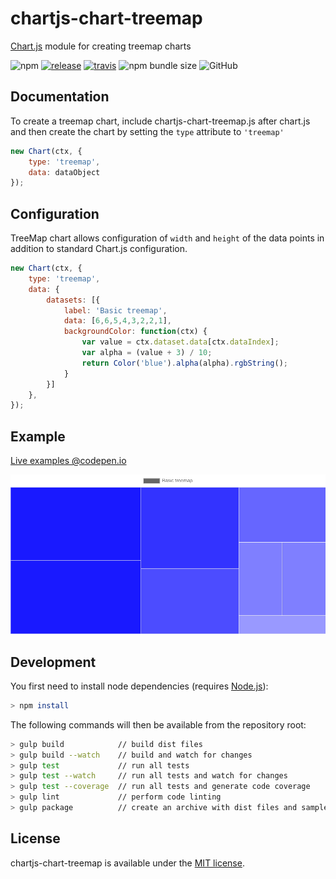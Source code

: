 # chartjs-chart-treemap

[Chart.js](https://www.chartjs.org/) module for creating treemap charts

![npm](https://img.shields.io/npm/v/chartjs-chart-treemap.svg) [![release](https://img.shields.io/github/release/kurkle/chartjs-chart-treemap.svg?style=flat-square)](https://github.com/kurkle/chartjs-chart-treemap/releases/latest) [![travis](https://img.shields.io/travis/kurkle/chartjs-chart-treemap.svg?style=flat-square&maxAge=60)](https://travis-ci.org/kurkle/chartjs-chart-treemap) ![npm bundle size](https://img.shields.io/bundlephobia/min/chartjs-chart-treemap.svg) ![GitHub](https://img.shields.io/github/license/kurkle/chartjs-chart-treemap.svg)

## Documentation

To create a treemap chart, include chartjs-chart-treemap.js after chart.js and then create the chart by setting the `type` attribute to `'treemap'`

```js
new Chart(ctx, {
    type: 'treemap',
    data: dataObject
});
```

## Configuration

TreeMap chart allows configuration of `width` and `height` of the data points in addition to standard Chart.js configuration.

```js
new Chart(ctx, {
    type: 'treemap',
    data: {
        datasets: [{
            label: 'Basic treemap',
            data: [6,6,5,4,3,2,2,1],
            backgroundColor: function(ctx) {
                var value = ctx.dataset.data[ctx.dataIndex];
                var alpha = (value + 3) / 10;
                return Color('blue').alpha(alpha).rgbString();
            }
        }]
    },
});
```

## Example

[Live examples @codepen.io](https://codepen.io/kurkle/full/JqbzgQ)

![TreeMap Example Image](treemap.png)

## Development

You first need to install node dependencies  (requires [Node.js](https://nodejs.org/)):

```bash
> npm install
```

The following commands will then be available from the repository root:

```bash
> gulp build            // build dist files
> gulp build --watch    // build and watch for changes
> gulp test             // run all tests
> gulp test --watch     // run all tests and watch for changes
> gulp test --coverage  // run all tests and generate code coverage
> gulp lint             // perform code linting
> gulp package          // create an archive with dist files and samples
```

## License

chartjs-chart-treemap is available under the [MIT license](https://opensource.org/licenses/MIT).